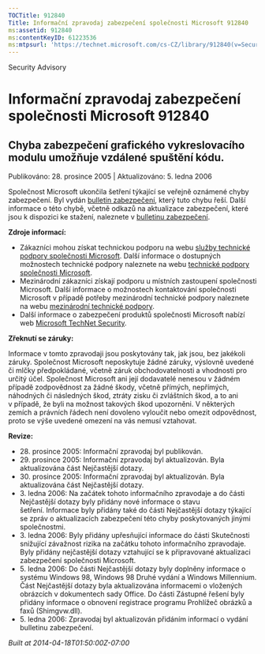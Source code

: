 ```yaml
---
TOCTitle: 912840
Title: Informační zpravodaj zabezpečení společnosti Microsoft 912840
ms:assetid: 912840
ms:contentKeyID: 61223536
ms:mtpsurl: 'https://technet.microsoft.com/cs-CZ/library/912840(v=Security.10)'
---
```


Security Advisory

Informační zpravodaj zabezpečení společnosti Microsoft 912840
=============================================================

Chyba zabezpečení grafického vykreslovacího modulu umožňuje vzdálené spuštění kódu.
-----------------------------------------------------------------------------------

Publikováno: 28. prosince 2005 | Aktualizováno: 5. ledna 2006

Společnost Microsoft ukončila šetření týkající se veřejně oznámené chyby zabezpečení. Byl vydán [bulletin zabezpečení](http://technet.microsoft.com/security/bulletin/ms06_001), který tuto chybu řeší. Další informace o této chybě, včetně odkazů na aktualizace zabezpečení, které jsou k dispozici ke stažení, naleznete v [bulletinu zabezpečení](http://technet.microsoft.com/security/bulletin/ms06_001).

**Zdroje informací:**

-   Zákazníci mohou získat technickou podporu na webu [služby technické podpory společnosti Microsoft](http://go.microsoft.com/fwlink/?linkid=21131). Další informace o dostupných možnostech technické podpory naleznete na webu [technické podpory společnosti Microsoft](http://support.microsoft.com/).
-   Mezinárodní zákazníci získají podporu u místních zastoupení společnosti Microsoft. Další informace o možnostech kontaktování společnosti Microsoft v případě potřeby mezinárodní technické podpory naleznete na webu [mezinárodní technické podpory](http://go.microsoft.com/fwlink/?linkid=21155).
-   Další informace o zabezpečení produktů společnosti Microsoft nabízí web [Microsoft TechNet Security](http://www.microsoft.com/cze/technet/security/).

**Zřeknutí se záruky:**

Informace v tomto zpravodaji jsou poskytovány tak, jak jsou, bez jakékoli záruky. Společnost Microsoft neposkytuje žádné záruky, výslovně uvedené či mlčky předpokládané, včetně záruk obchodovatelnosti a vhodnosti pro určitý účel. Společnost Microsoft ani její dodavatelé nenesou v žádném případě zodpovědnost za žádné škody, včetně přímých, nepřímých, náhodných či následných škod, ztráty zisku či zvláštních škod, a to ani v případě, že byli na možnost takových škod upozorněni. V některých zemích a právních řádech není dovoleno vyloučit nebo omezit odpovědnost, proto se výše uvedené omezení na vás nemusí vztahovat.

**Revize:**

-   28. prosince 2005: Informační zpravodaj byl publikován.
-   29. prosince 2005: Informační zpravodaj byl aktualizován. Byla aktualizována část Nejčastější dotazy.
-   30. prosince 2005: Informační zpravodaj byl aktualizován. Byla aktualizována část Nejčastější dotazy.
-   3. ledna 2006: Na začátek tohoto informačního zpravodaje a do části Nejčastější dotazy byly přidány nové informace o stavu šetření. Informace byly přidány také do části Nejčastější dotazy týkající se zpráv o aktualizacích zabezpečení této chyby poskytovaných jinými společnostmi.
-   3. ledna 2006: Byly přidány upřesňující informace do části Skutečnosti snižující závažnost rizika na začátku tohoto informačního zpravodaje. Byly přidány nejčastější dotazy vztahující se k připravované aktualizaci zabezpečení společnosti Microsoft.
-   5. ledna 2006: Do části Nejčastější dotazy byly doplněny informace o systému Windows 98, Windows 98 Druhé vydání a Windows Millennium. Část Nejčastější dotazy byla aktualizována informacemi o vložených obrázcích v dokumentech sady Office. Do části Zástupné řešení byly přidány informace o obnovení registrace programu Prohlížeč obrázků a faxů (Shimgvw.dll).
-   5. ledna 2006: Zpravodaj byl aktualizován přidáním informací o vydání bulletinu zabezpečení.

*Built at 2014-04-18T01:50:00Z-07:00*

